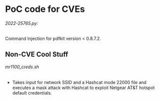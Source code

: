 # PoC code for CVEs

###### 2022-25765.py: 
Command Injection for pdfkit version < 0.8.7.2.

## Non-CVE Cool Stuff

###### mr1100_creds.sh
- Takes input for network SSID and a Hashcat mode 22000 file and executes a mask attack with Hashcat to exploit Netgear AT&T hotspot default credentials.
